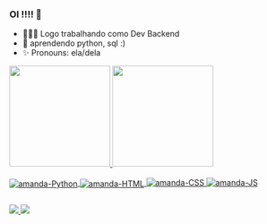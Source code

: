 ### OI !!!! 👋

- 👩🏽‍💻 Logo trabalhando como Dev Backend
- 🌱 aprendendo python, sql :) 
- ✨ Pronouns: ela/dela

<div>
  <a href="https://github.com/amandatsantos">
  <img height="180em" src="https://github-readme-stats.vercel.app/api?username=amandatsantos&show_icons=true&theme=maroongold&include_all_commits=true&count_private=true"/>
<img height="180em" src="https://github-readme-stats.vercel.app/api/top-langs/?username=amandatsantos&layout=compact&langs_count=16&theme=maroongold"/>
    </div>
  
<div style = "display: inline_block"><br>
  <img align="center" alt="amanda-Python" heigt="30" whidth="40"  src="https://img.icons8.com/color/48/000000/python--v2.png"/>
   <img align="center" alt="amanda-HTML" heigt="30" whidth="40" src="https://img.icons8.com/windows/48/fa314a/html-5.png"/>
  <img aling= "center" alt = "amanda-CSS" heigth="30" whidtg="40" src="https://img.icons8.com/windows/48/4a90e2/css3-logo.png"/>
  <img aling= "center" alt = "amanda-JS" heigth="20" whidtg="10" src="https://img.icons8.com/color/48/000000/javascript--v1.png"/>
  </div>
  
  ##
  
  <div>
    <a href="https://www.linkedin.com/in/amanda-tavares-santos-6b9bb9204/" target = "blank"> <img src = "https://img.shields.io/badge/LinkedIn-0077B5?style=for-the-badge&logo=linkedin&logoColor=white" target="blank"> </a>
    <a href="mailto: tavaresamandasantos@gmail.com" target = "blank"> <img src = "https://img.shields.io/badge/Gmail-D14836?style=for-the-badge&logo=gmail&logoColor=white" target="blank"> </a>
  </div>
